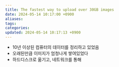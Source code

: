 ```yaml
---
title: The fastest way to upload over 30GB images
date: 2024-05-14 10:17:00 +0900
aliases: 
tags: 
categories: 
updated: 2024-05-14 10:17:13 +0900
---
```


- 10년 이상된 컴퓨터의 데이터를 정리하고 있었음
- 오래된만큼 이미지가 엄청나게 쌓여있었다
- 하드디스크로 옮기고, 네트워크를 통해
